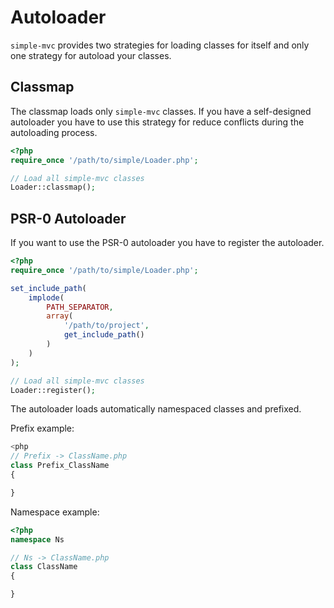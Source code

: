 # Autoloader

`simple-mvc` provides two strategies for loading classes for itself
and only one strategy for autoload your classes.

## Classmap

The classmap loads only `simple-mvc` classes. If you have a self-designed
autoloader you have to use this strategy for reduce conflicts during
the autoloading process.

```php
<?php
require_once '/path/to/simple/Loader.php';

// Load all simple-mvc classes
Loader::classmap();
```

## PSR-0 Autoloader

If you want to use the PSR-0 autoloader you have to register the
autoloader. 

```php
<?php
require_once '/path/to/simple/Loader.php';

set_include_path(
    implode(
        PATH_SEPARATOR,
        array(
            '/path/to/project',
            get_include_path()
        )
    )
);

// Load all simple-mvc classes
Loader::register();
```

The autoloader loads automatically namespaced classes and prefixed.

Prefix example:

```php
<php
// Prefix -> ClassName.php
class Prefix_ClassName
{

}
```

Namespace example:

```php
<?php
namespace Ns

// Ns -> ClassName.php
class ClassName
{

}
```

